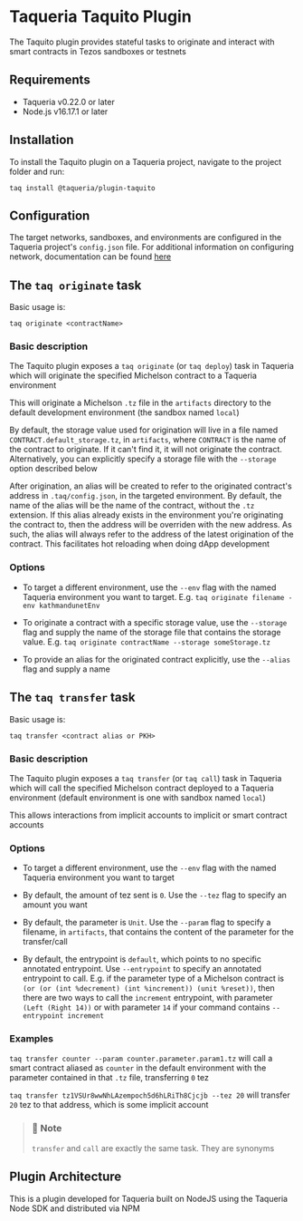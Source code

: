 # Taqueria Taquito Plugin

The Taquito plugin provides stateful tasks to originate and interact with smart contracts in Tezos sandboxes or testnets

## Requirements

- Taqueria v0.22.0 or later
- Node.js v16.17.1 or later

## Installation

To install the Taquito plugin on a Taqueria project, navigate to the project folder and run:
```shell
taq install @taqueria/plugin-taquito
```

## Configuration

The target networks, sandboxes, and environments are configured in the Taqueria project's `config.json` file. For additional information on configuring network, documentation can be found [here](/docs/config/networks/)

##  The `taq originate` task

Basic usage is:

```shell
taq originate <contractName>
```

### Basic description

The Taquito plugin exposes a `taq originate` (or `taq deploy`) task in Taqueria which will originate the specified Michelson contract to a Taqueria environment

This will originate a Michelson `.tz` file in the `artifacts` directory to the default development environment (the sandbox named `local`)

By default, the storage value used for origination will live in a file named `CONTRACT.default_storage.tz`, in `artifacts`, where `CONTRACT` is the name of the contract to originate. If it can't find it, it will not originate the contract. Alternatively, you can explicitly specify a storage file with the `--storage` option described below

After origination, an alias will be created to refer to the originated contract's address in `.taq/config.json`, in the targeted environment. By default, the name of the alias will be the name of the contract, without the `.tz` extension. If this alias already exists in the environment you're originating the contract to, then the address will be overriden with the new address. As such, the alias will always refer to the address of the latest origination of the contract. This facilitates hot reloading when doing dApp development

### Options

- To target a different environment, use the `--env` flag with the named Taqueria environment you want to target. E.g. `taq originate filename -env kathmandunetEnv`

- To originate a contract with a specific storage value, use the `--storage` flag and supply the name of the storage file that contains the storage value. E.g. `taq originate contractName --storage someStorage.tz`

- To provide an alias for the originated contract explicitly, use the `--alias` flag and supply a name

##  The `taq transfer` task

Basic usage is:

```shell
taq transfer <contract alias or PKH>
```

### Basic description

The Taquito plugin exposes a `taq transfer` (or `taq call`) task in Taqueria which will call the specified Michelson contract deployed to a Taqueria environment (default environment is one with sandbox named `local`)

This allows interactions from implicit accounts to implicit or smart contract accounts

### Options

- To target a different environment, use the `--env` flag with the named Taqueria environment you want to target

- By default, the amount of tez sent is `0`. Use the `--tez` flag to specify an amount you want

- By default, the parameter is `Unit`. Use the `--param` flag to specify a filename, in `artifacts`, that contains the content of the parameter for the transfer/call

- By default, the entrypoint is `default`, which points to no specific annotated entrypoint. Use `--entrypoint` to specify an annotated entrypoint to call. E.g. if the parameter type of a Michelson contract is `(or (or (int %decrement) (int %increment)) (unit %reset))`, then there are two ways to call the `increment` entrypoint, with parameter `(Left (Right 14))` or with parameter `14` if your command contains `--entrypoint increment`

### Examples

`taq transfer counter --param counter.parameter.param1.tz` will call a smart contract aliased as `counter` in the default environment with the parameter contained in that `.tz` file, transferring `0` tez

`taq transfer tz1VSUr8wwNhLAzempoch5d6hLRiTh8Cjcjb --tez 20` will transfer `20` tez to that address, which is some implicit account

> ### :page_with_curl: Note
> `transfer` and `call` are exactly the same task. They are synonyms

## Plugin Architecture

This is a plugin developed for Taqueria built on NodeJS using the Taqueria Node SDK and distributed via NPM
